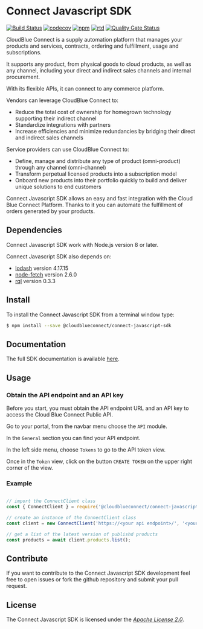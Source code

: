 # Connect Javascript SDK


[![Build Status](https://travis-ci.org/cloudblue/connect-javascript-sdk.svg?branch=master)](https://travis-ci.org/cloudblue/connect-javascript-sdk)
[![codecov](https://codecov.io/gh/cloudblue/connect-javascript-sdk/branch/master/graph/badge.svg)](https://codecov.io/gh/cloudblue/connect-javascript-sdk)
[![npm](https://img.shields.io/npm/v/@cloudblueconnect/connect-javascript-sdk)](https://img.shields.io/npm/v/@cloudblueconnect/connect-javascript-sdk)
[![rtd](https://readthedocs.org/projects/connect-javascript-sdk/badge/?version=latest&style=flat)](https://readthedocs.org/projects/connect-javascript-sdk/badge/?version=latest&style=flat)
[![Quality Gate Status](https://sonarcloud.io/api/project_badges/measure?project=cloudblue_connect-javascript-sdk&metric=alert_status)](https://sonarcloud.io/dashboard?id=cloudblue_connect-javascript-sdk)


CloudBlue Connect is a supply automation platform that manages your products and services, contracts, 
ordering and fulfillment, usage and subscriptions. 

It supports any product, from physical goods to cloud products, as well as any channel, including your 
direct and indirect sales channels and internal procurement. 

With its flexible APIs, it can connect to any commerce platform.

Vendors can leverage CloudBlue Connect to:

* Reduce the total cost of ownership for homegrown technology supporting their indirect channel
* Standardize integrations with partners
* Increase efficiencies and minimize redundancies by bridging their direct and indirect sales channels

Service providers can use CloudBlue Connect to:

* Define, manage and distribute any type of product (omni-product) through any channel (omni-channel)
* Transform perpetual licensed products into a subscription model
* Onboard new products into their portfolio quickly to build and deliver unique solutions to end customers


Connect Javascript SDK allows an easy and fast integration with the Cloud Blue Connect Platform. 
Thanks to it you can automate the fulfillment of orders generated by your products.



## Dependencies

Connect Javascript SDK work with Node.js version 8 or later.

Connect Javascript SDK also depends on:

* [lodash](https://lodash.com/) version 4.17.15
* [node-fetch](https://github.com/node-fetch/node-fetch) version 2.6.0
* [rql](https://github.com/persvr/rql) version 0.3.3



## Install

To install the Connect Javascript SDK from a terminal window type:

```sh
$ npm install --save @cloudblueconnect/connect-javascript-sdk
```

## Documentation

The full SDK documentation is available [here](https://connect-javascript-sdk.readthedocs.io/).


## Usage

### Obtain the API endpoint and an API key

Before you start, you must obtain the API endpoint URL and an API key to access the Cloud Blue Connect Public API.

Go to your portal, from the navbar menu choose the `API` module.

In the `General` section you can find your API endpoint.

In the left side menu, choose `Tokens` to go to the API token view.

Once in the `Token` view, click on the button `CREATE TOKEN` on the upper right corner of the view.

### Example

```js

// import the ConnectClient class
const { ConnectClient } = require('@cloudblueconnect/connect-javascript-sdk');

// create an instance of the ConnectClient class
const client = new ConnectClient('https://<your api endpoint>/', '<your api key>');

// get a list of the latest version of publishd products
const products = await client.products.list();
```

## Contribute

If you want to contribute to the Connect Javascript SDK development feel free to open issues or fork the github repository and submit your pull request.


## License

The Connect Javascript SDK is licensed under the [*Apache License 2.0*](http://www.apache.org/licenses/LICENSE-2.0).


